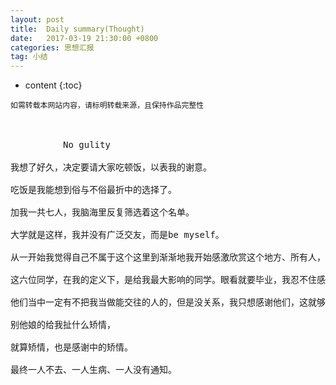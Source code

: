 ```yaml
---
layout: post
title:  Daily summary(Thought)
date:   2017-03-19 21:30:00 +0800
categories: 思想汇报
tag: 小结
---
```


* content
{:toc}


`如需转载本网站内容，请标明转载来源，且保持作品完整性`

&nbsp;

<pre>
　　　　　　No gulity

我想了好久，决定要请大家吃顿饭，以表我的谢意。

吃饭是我能想到俗与不俗最折中的选择了。

加我一共七人，我脑海里反复筛选着这个名单。

大学就是这样，我并没有广泛交友，而是be myself。

从一开始我觉得自己不属于这个这里到渐渐地我开始感激欣赏这个地方、所有人，一路走来感觉有所进步。

这六位同学，在我的定义下，是给我最大影响的同学。眼看就要毕业，我忍不住感谢他们，甚至还想把他们介绍给彼此。

他们当中一定有不把我当做能交往的人的，但是没关系，我只想感谢他们，这就够了。

别他娘的给我扯什么矫情，

就算矫情，也是感谢中的矫情。

最终一人不去、一人生病、一人没有通知。
</pre>